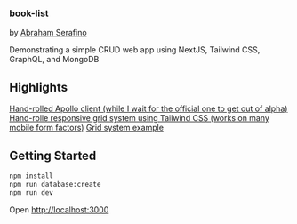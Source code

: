 ### book-list
by [Abraham Serafino](http://www.AbrahamSerafino.com)

Demonstrating a simple CRUD web app using NextJS, Tailwind CSS, GraphQL, and MongoDB

## Highlights

[Hand-rolled Apollo client (while I wait for the official one to get out of alpha)](https://github.com/abraham-serafino/book-list/blob/main/src/app/graphql/apollo-client.js)
[Hand-rolle responsive grid system using Tailwind CSS (works on many mobile form factors)](https://github.com/abraham-serafino/book-list/blob/main/src/components/column.component.js)
[Grid system example](https://github.com/abraham-serafino/book-list/blob/43d083d04e4c94b71b776c595c65fd806d0ffc48/src/app/books/create-book-card.component.js#L42)

## Getting Started

```bash
npm install
npm run database:create
npm run dev
```

Open [http://localhost:3000](http://localhost:3000)
